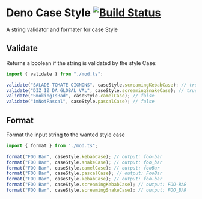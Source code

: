 # Deno Case Style [![Build Status](https://travis-ci.org/zekth/deno_case_style.svg?branch=master)](https://travis-ci.org/zekth/deno_case_style)

A string validator and formater for case Style

## Validate

Returns a boolean if the string is validated by the style Case:
```ts
import { validate } from "./mod.ts";

validate("SALADE-TOMATE-OIGNONS", caseStyle.screamingKebabCase); // true
validate("DIZ_IZ_DA_GLOBAL_VAL", caseStyle.screamingSnakeCase); // true
validate("SmokingIsBad", caseStyle.camelCase); // false
validate("imNotPascal", caseStyle.pascalCase); // false
```

## Format

Format the input string to the wanted style case
```ts
import { format } from "./mod.ts";

format("FOO Bar", caseStyle.kebabCase); // output: foo-bar
format("FOO Bar", caseStyle.snakeCase); // output: foo_bar
format("FOO Bar", caseStyle.camelCase); // output: fooBar
format("FOO Bar", caseStyle.pascalCase); // output: FooBar
format("FOO Bar", caseStyle.kebabCase); // output: foo-bar
format("FOO Bar", caseStyle.screamingKebabCase); // output: FOO-BAR
format("FOO Bar", caseStyle.screamingSnakeCase); // output: FOO_BAR

```
